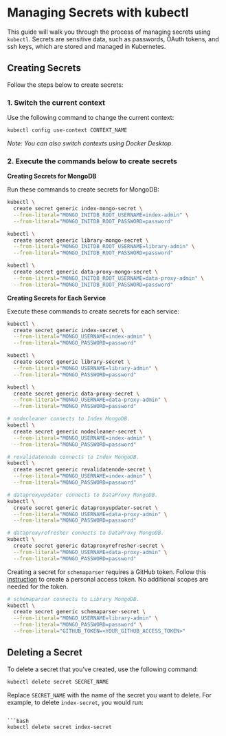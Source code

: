 # Managing Secrets with kubectl

This guide will walk you through the process of managing secrets using `kubectl`. Secrets are sensitive data, such as passwords, OAuth tokens, and ssh keys, which are stored and managed in Kubernetes.

## Creating Secrets

Follow the steps below to create secrets:

### 1. Switch the current context

Use the following command to change the current context:

```bash
kubectl config use-context CONTEXT_NAME
```

_Note: You can also switch contexts using Docker Desktop._

### 2. Execute the commands below to create secrets

**Creating Secrets for MongoDB**

Run these commands to create secrets for MongoDB:

```bash
kubectl \
  create secret generic index-mongo-secret \
  --from-literal="MONGO_INITDB_ROOT_USERNAME=index-admin" \
  --from-literal="MONGO_INITDB_ROOT_PASSWORD=password"

kubectl \
  create secret generic library-mongo-secret \
  --from-literal="MONGO_INITDB_ROOT_USERNAME=library-admin" \
  --from-literal="MONGO_INITDB_ROOT_PASSWORD=password"

kubectl \
  create secret generic data-proxy-mongo-secret \
  --from-literal="MONGO_INITDB_ROOT_USERNAME=data-proxy-admin" \
  --from-literal="MONGO_INITDB_ROOT_PASSWORD=password"
```

**Creating Secrets for Each Service**

Execute these commands to create secrets for each service:

```bash
kubectl \
  create secret generic index-secret \
  --from-literal="MONGO_USERNAME=index-admin" \
  --from-literal="MONGO_PASSWORD=password"

kubectl \
  create secret generic library-secret \
  --from-literal="MONGO_USERNAME=library-admin" \
  --from-literal="MONGO_PASSWORD=password"

kubectl \
  create secret generic data-proxy-secret \
  --from-literal="MONGO_USERNAME=data-proxy-admin" \
  --from-literal="MONGO_PASSWORD=password"

# nodecleaner connects to Index MongoDB.
kubectl \
  create secret generic nodecleaner-secret \
  --from-literal="MONGO_USERNAME=index-admin" \
  --from-literal="MONGO_PASSWORD=password"

# revalidatenode connects to Index MongoDB.
kubectl \
  create secret generic revalidatenode-secret \
  --from-literal="MONGO_USERNAME=index-admin" \
  --from-literal="MONGO_PASSWORD=password"

# dataproxyupdater connects to DataProxy MongoDB.
kubectl \
  create secret generic dataproxyupdater-secret \
  --from-literal="MONGO_USERNAME=data-proxy-admin" \
  --from-literal="MONGO_PASSWORD=password"

# dataproxyrefresher connects to DataProxy MongoDB.
kubectl \
  create secret generic dataproxyrefresher-secret \
  --from-literal="MONGO_USERNAME=data-proxy-admin" \
  --from-literal="MONGO_PASSWORD=password"
```

Creating a secret for `schemaparser` requires a GitHub token. Follow this [instruction](https://docs.github.com/en/authentication/keeping-your-account-and-data-secure/creating-a-personal-access-token#creating-a-personal-access-token-classic) to create a personal access token. No additional scopes are needed for the token.

```bash
# schemaparser connects to Library MongoDB.
kubectl \
  create secret generic schemaparser-secret \
  --from-literal="MONGO_USERNAME=library-admin" \
  --from-literal="MONGO_PASSWORD=password" \
  --from-literal="GITHUB_TOKEN=<YOUR_GITHUB_ACCESS_TOKEN>"
```

## Deleting a Secret

To delete a secret that you've created, use the following command:

```bash
kubectl delete secret SECRET_NAME
```

Replace `SECRET_NAME` with the name of the secret you want to delete. For example, to delete `index-secret`, you would run:

```

```bash
kubectl delete secret index-secret
```